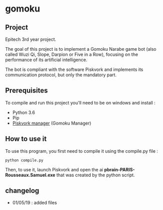# gomoku


## Project
Epitech 3rd year project.

The goal of this project is to implement a Gomoku Narabe game bot (also called Wuzi Qi, Slope, Darpion or Five in a Row), focusing on the performance of its artificial intelligence.

The bot is compliant with the software Piskvork and implements its communication protocol, but only the mandatory part.




## Prerequisites
To compile and run this project you'll need to be on windows and install : 

* Python 3.6
* Pip
* [Piskvork manager](http://gomocup.org/download-gomocup-manager/) (Gomoku Manager)



## How to use it
To use this program, you first need to compile it using the compile.py file :
    
    python compile.py

Then, to use it, launch Piskvork and open the ai **pbrain-PARIS-Rousseaux.Samuel.exe** that was created by the python script.



## changelog
* 01/05/19 : added files